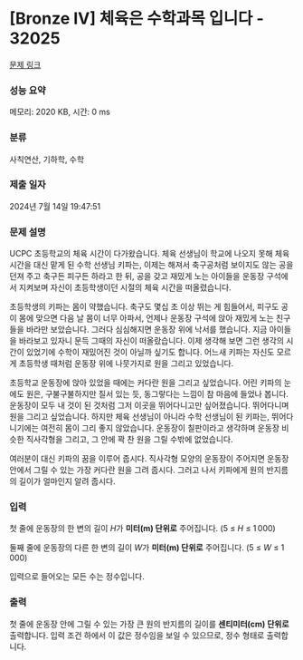 # [Bronze IV] 체육은 수학과목 입니다 - 32025 

[문제 링크](https://www.acmicpc.net/problem/32025) 

### 성능 요약

메모리: 2020 KB, 시간: 0 ms

### 분류

사칙연산, 기하학, 수학

### 제출 일자

2024년 7월 14일 19:47:51

### 문제 설명

<p>UCPC 초등학교의 체육 시간이 다가왔습니다. 체육 선생님이 학교에 나오지 못해 체육 시간을 대신 맡게 된 수학 선생님 키파는, 이제는 해져서 축구공처럼 보이지도 않는 공을 던져 주고 축구든 피구든 하라고 한 뒤, 공을 갖고 재밌게 노는 아이들을 운동장 구석에서 지켜보며 자신이 초등학생이던 시절의 체육 시간을 떠올렸습니다.</p>

<p>초등학생의 키파는 몸이 약했습니다. 축구도 몇십 초 이상 뛰는 게 힘들어서, 피구도 공이 몸에 맞으면 다음 날 몸이 너무 아파서, 언제나 운동장 구석에 앉아 재밌게 노는 친구들을 바라만 보았습니다. 그러다 심심해지면 운동장 위에 낙서를 했습니다. 지금 아이들을 바라보고 있자니 문득 그때의 자신이 떠올랐습니다. 이제 생각해 보면 그런 생각의 시간이 있었기에 수학이 재밌어진 것이 아닐까 싶기도 합니다. 어느새 키파는 자신도 모르게 초등학생 때처럼 운동장 위에 나뭇가지로 원을 그리고 있었습니다.</p>

<p>초등학교 운동장에 앉아 있었을 때에는 커다란 원을 그리고 싶었습니다. 어린 키파의 눈에도 원은, 구불구불하지만 질서 있는 듯, 동그랗다는 느낌이 참 마음에 들었나 봅니다. 운동장이 모두 내 것이 된 것처럼 그저 이곳을 뛰어다니고만 싶어졌습니다. 뛰어다니며 원을 그리고 싶었습니다. 하지만 체육 선생님이 아니라 수학 선생님이 된 키파는, 뛰어다니기에는 여전히 몸이 그리 좋지 않았습니다. 운동장이 칠판이라고 생각하며 운동장 비슷한 직사각형을 그리고, 그 안에 꽉 찬 원을 그릴 수밖에 없었습니다.</p>

<p>여러분이 대신 키파의 꿈을 이루어 줍시다. 직사각형 모양의 운동장이 주어지면 운동장 안에서 그릴 수 있는 가장 커다란 원을 그려 줍시다. 그러고 나서 키파에게 원의 반지름의 길이가 얼마인지 알려 줍시다.</p>

### 입력 

 <p>첫 줄에 운동장의 한 변의 길이 <em>H</em>가 <strong>미터(m) 단위로</strong> 주어집니다. (5 ≤ <em>H</em> ≤ 1 000)</p>

<p>둘째 줄에 운동장의 다른 한 변의 길이 <em>W</em>가 <strong>미터(m) 단위로</strong> 주어집니다. (5 ≤ <em>W</em> ≤ 1 000)</p>

<p>입력으로 들어오는 모든 수는 정수입니다.</p>

### 출력 

 <p>첫 줄에 운동장 안에 그릴 수 있는 가장 큰 원의 반지름의 길이를 <strong>센티미터(cm) 단위로</strong> 출력합니다. 입력 조건 하에서 이 값은 정수임을 보일 수 있으므로, 정수 형태로 출력합니다.</p>

